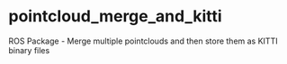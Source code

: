 # pointcloud_merge_and_kitti
ROS Package - Merge multiple pointclouds and then store them as KITTI binary files
